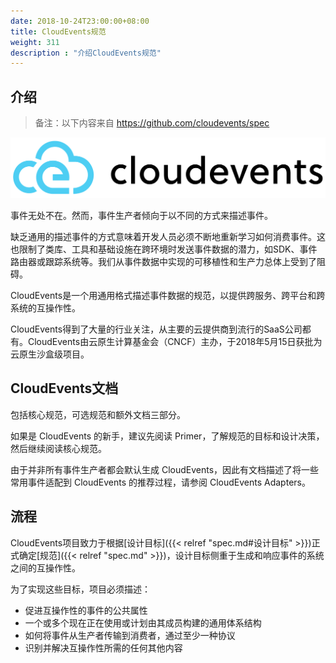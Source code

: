 ```yaml
---
date: 2018-10-24T23:00:00+08:00
title: CloudEvents规范
weight: 311
description : "介绍CloudEvents规范"
---
```



## 介绍

>  备注：以下内容来自 https://github.com/cloudevents/spec

![CloudEvents logo](images/cloudevents-horizontal-color.png)

事件无处不在。然而，事件生产者倾向于以不同的方式来描述事件。

缺乏通用的描述事件的方式意味着开发人员必须不断地重新学习如何消费事件。这也限制了类库、工具和基础设施在跨环境时发送事件数据的潜力，如SDK、事件路由器或跟踪系统等。我们从事件数据中实现的可移植性和生产力总体上受到了阻碍。

CloudEvents是一个用通用格式描述事件数据的规范，以提供跨服务、跨平台和跨系统的互操作性。

CloudEvents得到了大量的行业关注，从主要的云提供商到流行的SaaS公司都有。CloudEvents由云原生计算基金会（CNCF）主办，于2018年5月15日获批为云原生沙盒级项目。

## CloudEvents文档

包括核心规范，可选规范和额外文档三部分。

如果是 CloudEvents 的新手，建议先阅读 Primer，了解规范的目标和设计决策，然后继续阅读核心规范。

由于并非所有事件生产者都会默认生成 CloudEvents，因此有文档描述了将一些常用事件适配到 CloudEvents 的推荐过程，请参阅 CloudEvents Adapters。

## 流程

CloudEvents项目致力于根据[设计目标]({{< relref "spec.md#设计目标" >}})正式确定[规范]({{< relref "spec.md" >}})，设计目标侧重于生成和响应事件的系统之间的互操作性。

为了实现这些目标，项目必须描述：

- 促进互操作性的事件的公共属性
- 一个或多个现在正在使用或计划由其成员构建的通用体系结构
- 如何将事件从生产者传输到消费者，通过至少一种协议
- 识别并解决互操作性所需的任何其他内容



